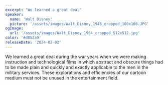 ```yaml
---
excerpt: "We learned a great deal"
speaker:
  name: 'Walt Disney'
  picture: '/assets/images/Walt_Disney_1946_cropped_100x100.JPG'
ogImage:
  url: '/assets/images/Walt_Disney_1964_cropped_512x512.jpg'
color: '#d852a9'
releaseDate: '2024-02-02'
---
```

We learned a great deal during the war years when we were making instruction and technological films in which abstract and obscure things had to be made plain and quickly and exactly applicable to the men in the military services. These explorations and efficiencies of our cartoon medium must not be unused in the entertainment field.
